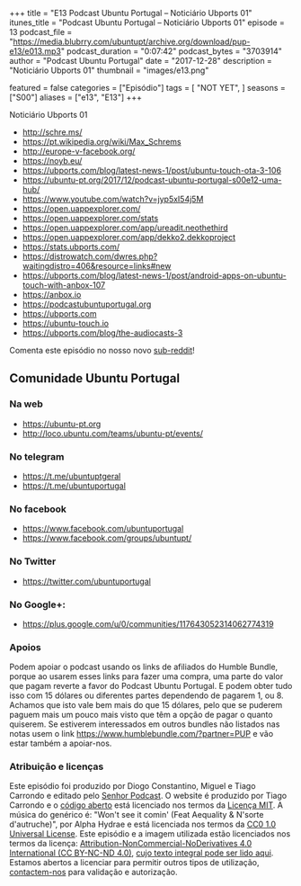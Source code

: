 +++
title = "E13 Podcast Ubuntu Portugal – Noticiário Ubports 01"
itunes_title = "Podcast Ubuntu Portugal – Noticiário Ubports 01"
episode = 13
podcast_file = "https://media.blubrry.com/ubuntupt/archive.org/download/pup-e13/e013.mp3"
podcast_duration = "0:07:42"
podcast_bytes = "3703914"
author = "Podcast Ubuntu Portugal"
date = "2017-12-28"
description = "Noticiário Ubports 01"
thumbnail = "images/e13.png"

featured = false
categories = ["Episódio"]
tags = [
  "NOT YET",
]
seasons = ["S00"]
aliases = ["e13", "E13"]
+++

Noticiário Ubports 01

* http://schre.ms/
* https://pt.wikipedia.org/wiki/Max_Schrems
* http://europe-v-facebook.org/
* https://noyb.eu/
* https://ubports.com/blog/latest-news-1/post/ubuntu-touch-ota-3-106
* https://ubuntu-pt.org/2017/12/podcast-ubuntu-portugal-s00e12-uma-hub/
* https://www.youtube.com/watch?v=jyp5xI54j5M
* https://open.uappexplorer.com/
* https://open.uappexplorer.com/stats
* https://open.uappexplorer.com/app/ureadit.neothethird
* https://open.uappexplorer.com/app/dekko2.dekkoproject
* https://stats.ubports.com/
* https://distrowatch.com/dwres.php?waitingdistro=406&resource=links#new
* https://ubports.com/blog/latest-news-1/post/android-apps-on-ubuntu-touch-with-anbox-107
* https://anbox.io
* https://podcastubuntuportugal.org
* https://ubports.com
* https://ubuntu-touch.io
* https://ubports.com/blog/the-audiocasts-3

Comenta este episódio no nosso novo [sub-reddit](https://www.reddit.com/r/PodcastUbuntuPortugal/)!

## Comunidade Ubuntu Portugal

### Na web
* https://ubuntu-pt.org
* http://loco.ubuntu.com/teams/ubuntu-pt/events/

### No telegram
* https://t.me/ubuntuptgeral
* https://t.me/ubuntuportugal

### No facebook
* https://www.facebook.com/ubuntuportugal
* https://www.facebook.com/groups/ubuntupt/

### No Twitter
* https://twitter.com/ubuntuportugal

### No Google+:
* https://plus.google.com/u/0/communities/117643052314062774319


### Apoios
Podem apoiar o podcast usando os links de afiliados do Humble Bundle, porque ao usarem esses links para fazer uma compra, uma parte do valor que pagam reverte a favor do Podcast Ubuntu Portugal.
E podem obter tudo isso com 15 dólares ou diferentes partes dependendo de pagarem 1, ou 8.
Achamos que isto vale bem mais do que 15 dólares, pelo que se puderem paguem mais um pouco mais visto que têm a opção de pagar o quanto quiserem.
Se estiverem interessados em outros bundles não listados nas notas usem o link https://www.humblebundle.com/?partner=PUP e vão estar também a apoiar-nos.

### Atribuição e licenças
Este episódio foi produzido por Diogo Constantino, Miguel e Tiago Carrondo e editado pelo [Senhor Podcast](https://senhorpodcast.pt/).
O website é produzido por Tiago Carrondo e o [código aberto](https://gitlab.com/podcastubuntuportugal/website) está licenciado nos termos da [Licença MIT](https://gitlab.com/podcastubuntuportugal/website/main/LICENSE).
A música do genérico é: "Won't see it comin' (Feat Aequality & N'sorte d'autruche)", por Alpha Hydrae e está licenciada nos termos da [CC0 1.0 Universal License](https://creativecommons.org/publicdomain/zero/1.0/).
Este episódio e a imagem utilizada estão licenciados nos termos da licença: [Attribution-NonCommercial-NoDerivatives 4.0 International (CC BY-NC-ND 4.0)](https://creativecommons.org/licenses/by-nc-nd/4.0/), [cujo texto integral pode ser lido aqui](https://creativecommons.org/licenses/by-nc-nd/4.0/legalcode). Estamos abertos a licenciar para permitir outros tipos de utilização, [contactem-nos](https://podcastubuntuportugal.org/contactos) para validação e autorização.

